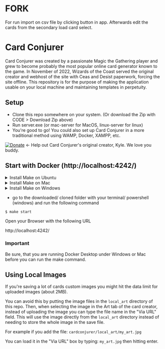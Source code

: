 # FORK
For run import on csv file by clicking button in app. Afterwards edit the cards from the secondary load card select.

# Card Conjurer
Card Conjurer was created by a passionate Magic the Gathering player and grew to become probably the most popular online card generator known to the game.
In November of 2022, Wizards of the Coast served the original creator and webhost of the site with Ceas and Desist paperwork, forcing the site offline.
This repository is for the purpose of making the application usable on your local machine and maintaining templates in perpetuity.
## Setup
- Clone this repo somewhere on your system. (Or download the Zip with CODE > Download Zip above)
- Run server.exe (or mac-server for MacOS, linux-server for linux)
- You're good to go! You could also set up Card Conjurer in a more traditional method using WAMP, Docker, XAMPP, etc.


[![Donate](https://img.shields.io/badge/Donate-PayPal-blue.svg?longCache=true&style=popout)](https://www.paypal.me/kyleburtondonate
) ← Help out Card Conjurer's original creator, Kyle. We love you buddy.


## Start with Docker (http://localhost:4242/)

<details>
  <summary>Install Make on Ubuntu</summary>

  ```bash
  $ sudo apt update
  ```

  check is make installed

  ```bash
  $ make -version
  ```

  after run this command, you got the following error? 
  
  - **bash: /usr/bin/make: No such file or directory**

  then follow with the next step, otherwise skip the next commands

  ```bash
  $ sudo apt install make
  ```

### Troubleshooting's? 
 * Follow this guide https://linuxhint.com/install-make-ubuntu/
</details>

<details>
  <summary>Install Make on Mac</summary>

  check is make installed

  ```bash
  $ make -version
  ```

  after run this command, you got the following error? 
  
  - **zsh: command not found: make**

  then follow with the next step, otherwise skip the next commands

  ```bash
  $ (sudo) brew install make
  ```
</details>

<details>
  <summary>Install Make on Windows</summary>

  Follow this Guide
  https://sp21.datastructur.es/materials/guides/make-install.html#windows-installation
</details>

* go to the downloaded/ cloned folder with your terminal/ powershell (windows) and run the following command

```bash
$ make start
```

Open your Browser with the following URL 

http://localhost:4242/

### Important

Be sure, that you are running Docker Desktop under Windows or Mac before you can run the make command.

## Using Local Images

If you're saving a lot of cards custom images you might hit the data limit for uploaded images (about 2MB).

You can avoid this by putting the image files in the `local_art` directory of this repo. Then, when selecting the image in the Art tab of the card creator, instead of uploading the image you can type the file name in the "Via URL" field. This will use the image directly from the `local_art` directory instead of needing to store the whole image in the save file.

For example if you add the file:
`cardconjurer/local_art/my_art.jpg`

You can load it in the "Via URL" box by typing:
`my_art.jpg`
then hitting enter.
